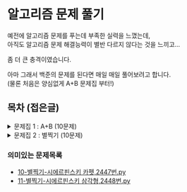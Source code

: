 # 알고리즘 문제 풀기

예전에 알고리즘 문제를 푸는데 부족한 실력을 느꼈는데,  
아직도 알고리즘 문제 해결능력이 별반 다르지 않다는 것을 느끼고...

좀 더 큰 충격이였습니다.

아마 그래서 백준의 문제를 된다면 매일 매일 풀어보려고 합니다.  
(물론 처음은 양심없게 A+B 문제집 부터!)

## 목차 (접은글)

<details>
  <summary>문제집 1 : A+B (10문제)</summary>

  - [01-A+B,1000번.py](https://github.com//Kimdonghyeon7645/Problem-Solving/blob/master/%EB%AC%B8%EC%A0%9C%EC%A7%911-A%2BB/01-A%2BB%2C1000%EB%B2%88.py)
  - [02-A+B,2558번.py](https://github.com//Kimdonghyeon7645/Problem-Solving/blob/master/%EB%AC%B8%EC%A0%9C%EC%A7%911-A%2BB/02-A%2BB%2C2558%EB%B2%88.py)
  - [03-A+B,10950번.py](https://github.com//Kimdonghyeon7645/Problem-Solving/blob/master/%EB%AC%B8%EC%A0%9C%EC%A7%911-A%2BB/03-A%2BB%2C10950%EB%B2%88.py)
  - [04-A+B,10951번.py](https://github.com//Kimdonghyeon7645/Problem-Solving/blob/master/%EB%AC%B8%EC%A0%9C%EC%A7%911-A%2BB/04-A%2BB%2C10951%EB%B2%88.py)
  - [05-A+B,10952번.py](https://github.com//Kimdonghyeon7645/Problem-Solving/blob/master/%EB%AC%B8%EC%A0%9C%EC%A7%911-A%2BB/05-A%2BB%2C10952%EB%B2%88.py)
  - [06-A+B,10953번.py](https://github.com//Kimdonghyeon7645/Problem-Solving/blob/master/%EB%AC%B8%EC%A0%9C%EC%A7%911-A%2BB/06-A%2BB%2C10953%EB%B2%88.py)
  - [07-A+B,11021번.py](https://github.com//Kimdonghyeon7645/Problem-Solving/blob/master/%EB%AC%B8%EC%A0%9C%EC%A7%911-A%2BB/07-A%2BB%2C11021%EB%B2%88.py)
  - [08-A+B,11022번.py](https://github.com//Kimdonghyeon7645/Problem-Solving/blob/master/%EB%AC%B8%EC%A0%9C%EC%A7%911-A%2BB/08-A%2BB%2C11022%EB%B2%88.py)
  - [09-A+B,15740번.py](https://github.com//Kimdonghyeon7645/Problem-Solving/blob/master/%EB%AC%B8%EC%A0%9C%EC%A7%911-A%2BB/09-A%2BB%2C15740%EB%B2%88.py)
  - [10-큰 수 A+B,10757번.py](https://github.com//Kimdonghyeon7645/Problem-Solving/blob/master/%EB%AC%B8%EC%A0%9C%EC%A7%911-A%2BB/10-%ED%81%B0%20%EC%88%98%20A%2BB%2C10757%EB%B2%88.py)
</details>
<details>
  <summary>문제집 2 : 별찍기 (10문제)</summary>

  - [01-별찍기,2438번.py](https://github.com//Kimdonghyeon7645/Problem-Solving/blob/master/%EB%AC%B8%EC%A0%9C%EC%A7%912-%EB%B3%84%EC%B0%8D%EA%B8%B0/01-%EB%B3%84%EC%B0%8D%EA%B8%B0%2C2438%EB%B2%88.py)
  - [02-별찍기,2439번.py](https://github.com//Kimdonghyeon7645/Problem-Solving/blob/master/%EB%AC%B8%EC%A0%9C%EC%A7%912-%EB%B3%84%EC%B0%8D%EA%B8%B0/02-%EB%B3%84%EC%B0%8D%EA%B8%B0%2C2439%EB%B2%88.py)
  - [03-별찍기,2440번.py](https://github.com//Kimdonghyeon7645/Problem-Solving/blob/master/%EB%AC%B8%EC%A0%9C%EC%A7%912-%EB%B3%84%EC%B0%8D%EA%B8%B0/03-%EB%B3%84%EC%B0%8D%EA%B8%B0%2C2440%EB%B2%88.py)
  - [04-별찍기,2441번.py](https://github.com//Kimdonghyeon7645/Problem-Solving/blob/master/%EB%AC%B8%EC%A0%9C%EC%A7%912-%EB%B3%84%EC%B0%8D%EA%B8%B0/04-%EB%B3%84%EC%B0%8D%EA%B8%B0%2C2441%EB%B2%88.py)
  - [05-별찍기,2442번.py](https://github.com//Kimdonghyeon7645/Problem-Solving/blob/master/%EB%AC%B8%EC%A0%9C%EC%A7%912-%EB%B3%84%EC%B0%8D%EA%B8%B0/05-%EB%B3%84%EC%B0%8D%EA%B8%B0%2C2442%EB%B2%88.py)
  - [06-별찍기,2443번.py](https://github.com//Kimdonghyeon7645/Problem-Solving/blob/master/%EB%AC%B8%EC%A0%9C%EC%A7%912-%EB%B3%84%EC%B0%8D%EA%B8%B0/06-%EB%B3%84%EC%B0%8D%EA%B8%B0%2C2443%EB%B2%88.py)
  - [07-별찍기,2444번.py](https://github.com//Kimdonghyeon7645/Problem-Solving/blob/master/%EB%AC%B8%EC%A0%9C%EC%A7%912-%EB%B3%84%EC%B0%8D%EA%B8%B0/07-%EB%B3%84%EC%B0%8D%EA%B8%B0%2C2444%EB%B2%88.py)
  - [08-별찍기,2445번.py](https://github.com//Kimdonghyeon7645/Problem-Solving/blob/master/%EB%AC%B8%EC%A0%9C%EC%A7%912-%EB%B3%84%EC%B0%8D%EA%B8%B0/08-%EB%B3%84%EC%B0%8D%EA%B8%B0%2C2445%EB%B2%88.py)
  - [09-별찍기,2446번.py](https://github.com//Kimdonghyeon7645/Problem-Solving/blob/master/%EB%AC%B8%EC%A0%9C%EC%A7%912-%EB%B3%84%EC%B0%8D%EA%B8%B0/09-%EB%B3%84%EC%B0%8D%EA%B8%B0%2C2446%EB%B2%88.py)
  - [10-별찍기(다른풀이)-시에르핀스키 카펫,2447번.py](https://github.com//Kimdonghyeon7645/Problem-Solving/blob/master/%EB%AC%B8%EC%A0%9C%EC%A7%912-%EB%B3%84%EC%B0%8D%EA%B8%B0/10-%EB%B3%84%EC%B0%8D%EA%B8%B0(%EB%8B%A4%EB%A5%B8%ED%92%80%EC%9D%B4)-%EC%8B%9C%EC%97%90%EB%A5%B4%ED%95%80%EC%8A%A4%ED%82%A4%20%EC%B9%B4%ED%8E%AB%2C2447%EB%B2%88.py)
  - [10-별찍기-시에르핀스키 카펫,2447번.py](https://github.com//Kimdonghyeon7645/Problem-Solving/blob/master/%EB%AC%B8%EC%A0%9C%EC%A7%912-%EB%B3%84%EC%B0%8D%EA%B8%B0/10-%EB%B3%84%EC%B0%8D%EA%B8%B0-%EC%8B%9C%EC%97%90%EB%A5%B4%ED%95%80%EC%8A%A4%ED%82%A4%20%EC%B9%B4%ED%8E%AB%2C2447%EB%B2%88.py)
  - [11-별찍기-시에르핀스키 삼각형,2448번.py](https://github.com//Kimdonghyeon7645/Problem-Solving/blob/master/%EB%AC%B8%EC%A0%9C%EC%A7%912-%EB%B3%84%EC%B0%8D%EA%B8%B0/11-%EB%B3%84%EC%B0%8D%EA%B8%B0-%EC%8B%9C%EC%97%90%EB%A5%B4%ED%95%80%EC%8A%A4%ED%82%A4%20%EC%82%BC%EA%B0%81%ED%98%95%2C2448%EB%B2%88.py)
  - [12-별찍기,2522번.py](https://github.com//Kimdonghyeon7645/Problem-Solving/blob/master/%EB%AC%B8%EC%A0%9C%EC%A7%912-%EB%B3%84%EC%B0%8D%EA%B8%B0/12-%EB%B3%84%EC%B0%8D%EA%B8%B0%2C2522%EB%B2%88.py)
  - [13-별찍기,2523번.py](https://github.com//Kimdonghyeon7645/Problem-Solving/blob/master/%EB%AC%B8%EC%A0%9C%EC%A7%912-%EB%B3%84%EC%B0%8D%EA%B8%B0/13-%EB%B3%84%EC%B0%8D%EA%B8%B0%2C2523%EB%B2%88.py)
  - [14-별찍기,2526번.py](https://github.com//Kimdonghyeon7645/Problem-Solving/blob/master/%EB%AC%B8%EC%A0%9C%EC%A7%912-%EB%B3%84%EC%B0%8D%EA%B8%B0/14-%EB%B3%84%EC%B0%8D%EA%B8%B0%2C2526%EB%B2%88.py)
  - [15-별찍기,10990번.py](https://github.com//Kimdonghyeon7645/Problem-Solving/blob/master/%EB%AC%B8%EC%A0%9C%EC%A7%912-%EB%B3%84%EC%B0%8D%EA%B8%B0/15-%EB%B3%84%EC%B0%8D%EA%B8%B0%2C10990%EB%B2%88.py)
  - [16-별찍기,10991번.py](https://github.com//Kimdonghyeon7645/Problem-Solving/blob/master/%EB%AC%B8%EC%A0%9C%EC%A7%912-%EB%B3%84%EC%B0%8D%EA%B8%B0/16-%EB%B3%84%EC%B0%8D%EA%B8%B0%2C10991%EB%B2%88.py)
  - [17-별찍기,10992번.py](https://github.com//Kimdonghyeon7645/Problem-Solving/blob/master/%EB%AC%B8%EC%A0%9C%EC%A7%912-%EB%B3%84%EC%B0%8D%EA%B8%B0/17-%EB%B3%84%EC%B0%8D%EA%B8%B0%2C10992%EB%B2%88.py)


</details>

### 의미있는 문제목록

  - [10-별찍기-시에르핀스키 카펫,2447번.py](https://github.com//Kimdonghyeon7645/Problem-Solving/blob/master/%EB%AC%B8%EC%A0%9C%EC%A7%912-%EB%B3%84%EC%B0%8D%EA%B8%B0/10-%EB%B3%84%EC%B0%8D%EA%B8%B0-%EC%8B%9C%EC%97%90%EB%A5%B4%ED%95%80%EC%8A%A4%ED%82%A4%20%EC%B9%B4%ED%8E%AB%2C2447%EB%B2%88.py)
  - [11-별찍기-시에르핀스키 삼각형,2448번.py](https://github.com//Kimdonghyeon7645/Problem-Solving/blob/master/%EB%AC%B8%EC%A0%9C%EC%A7%912-%EB%B3%84%EC%B0%8D%EA%B8%B0/11-%EB%B3%84%EC%B0%8D%EA%B8%B0-%EC%8B%9C%EC%97%90%EB%A5%B4%ED%95%80%EC%8A%A4%ED%82%A4%20%EC%82%BC%EA%B0%81%ED%98%95%2C2448%EB%B2%88.py)